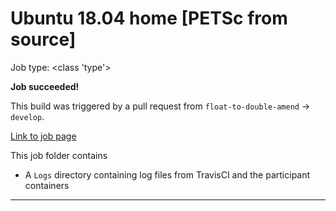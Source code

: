 # Ubuntu 18.04 home [PETSc from source]

Job type: <class 'type'>



**Job succeeded!**



This build was triggered by a pull request from `float-to-double-amend` → `develop`.



[Link to job page]({[job_link]})


This job folder contains
- A `Logs` directory containing log files from TravisCI and the participant containers


---

